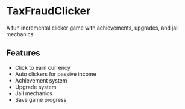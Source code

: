 # TaxFraudClicker

A fun incremental clicker game with achievements, upgrades, and jail mechanics!

## Features
- Click to earn currency
- Auto clickers for passive income
- Achievement system
- Upgrade system
- Jail mechanics
- Save game progress

